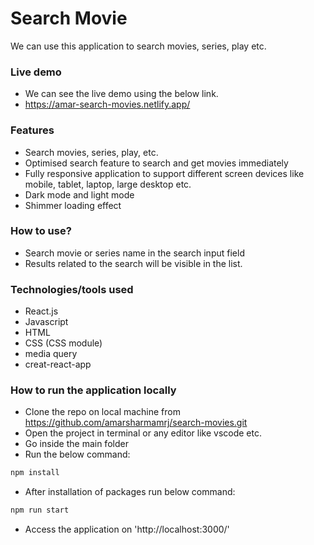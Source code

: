 # Search Movie

We can use this application to search movies, series, play etc.

### Live demo

- We can see the live demo using the below link.
- https://amar-search-movies.netlify.app/

### Features

- Search movies, series, play, etc. 
- Optimised search feature to search and get movies immediately
- Fully responsive application to support different screen devices like mobile, tablet, laptop, large desktop etc.
- Dark mode and light mode
- Shimmer loading effect


### How to use?

- Search movie or series name in the search input field
- Results related to the search will be visible in the list.

### Technologies/tools used

- React.js
- Javascript
- HTML
- CSS (CSS module)
- media query
- creat-react-app

### How to run the application locally

- Clone the repo on local machine from https://github.com/amarsharmamrj/search-movies.git
- Open the project in terminal or any editor like vscode etc.
- Go inside the main folder
- Run the below command: 
```js
npm install
```

- After installation of packages run below command:
```js
npm run start
```
- Access the application on 'http://localhost:3000/'